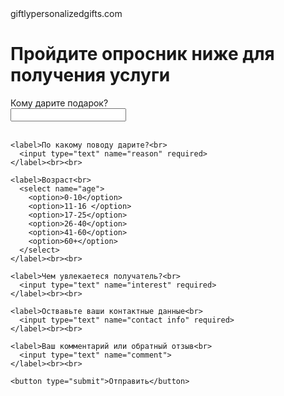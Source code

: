 <!DOCTYPE html>
<html lang="ru">
<head>
giftlypersonalizedgifts.com
<meta charset="utf-8"/>
<meta name="description" content="Поиск подарков.">
<meta name="viewport" content="width=device-width, initial-scale=1.0">
</head>
<title> Giftly </title>
<body>
  <h1> Пройдите опросник ниже для получения услуги </h1>
  <form action="https://formspree.io/f/your_form_id"method="POST"
    <label>Кому дарите подарок?<br>
      <input type="text" name="name" required>
    </label><br><br>

    <label>По какому поводу дарите?<br>
      <input type="text" name="reason" required>
    </label><br><br>

    <label>Возраст<br>
      <select name="age">
        <option>0-10</option>
        <option>11-16 </option>
        <option>17-25</option>
        <option>26-40</option>
        <option>41-60</option>
        <option>60+</option>
      </select>
    </label><br><br>
    
    <label>Чем увлекаетеся получатель?<br>
      <input type="text" name="interest" required>
    </label><br><br>

    <label>Оствавьте ваши контактные данные<br>
      <input type="text" name="contact info" required>
    </label><br><br>

    <label>Ваш комментарий или обратный отзыв<br>
      <input type="text" name="comment">
    </label><br><br>

    <button type="submit">Отправить</button>
  </form>
</body>
</html>
